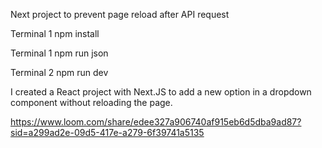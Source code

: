 Next project to prevent page reload after API request

Terminal 1 npm install

Terminal 1 npm run json

Terminal 2 npm run dev

I created a React project with Next.JS to add a new option in a dropdown component without reloading the page.

https://www.loom.com/share/edee327a906740af915eb6d5dba9ad87?sid=a299ad2e-09d5-417e-a279-6f39741a5135
